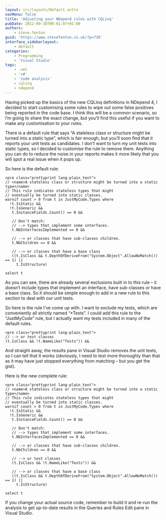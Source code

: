 ```yaml
---
layout: src/layouts/Default.astro
navMenu: false
title: 'Adjusting your NDepend rules with CQLinq'
pubDate: 2012-09-16T00:01:07+01:00
authors:
    - steve-fenton
guid: 'https://www.stevefenton.co.uk/?p=738'
interface_sidebarlayout:
    - default
categories:
    - Programming
    - 'Visual Studio'
tags:
    - .net
    - 'c#'
    - 'code analysis'
    - cqlinq
    - ndepend
---
```


Having picked up the basics of the new CQLinq definitions in NDepend 4, I decided to start customising some rules to wipe out some false positives being reported in the code base. I think this will be a common scenario, so I’m going to share the exact change, but you’ll find this useful if you want to make any customisation to your rules.

There is a default rule that says “A stateless class or structure might be turned into a static type”, which is fair enough, but you’ll soon find that it reports your unit tests as candidates. I don’t want to turn my unit tests into static types, so I decided to customise the rule to remove them. Anything you can do to reduce the noise in your reports makes it more likely that you will spot a real issue when it pops up.

So here is the default rule:

```
<pre class="prettyprint lang-plain_text">
// <name>A stateless class or structure might be turned into a static type</name>
// This rule indicates stateless types that might
// eventually be turned into static classes.
warnif count > 0 from t in JustMyCode.Types where
  !t.IsStatic &&                  
  !t.IsGeneric &&
   t.InstanceFields.Count() == 0 &&

   // Don't match:
   // --> types that implement some interfaces.
   t.NbInterfacesImplemented == 0 &&

   // --> or classes that have sub-classes children.                            
   t.NbChildren == 0 &&

   // --> or classes that have a base class
   ((t.IsClass && t.DepthOfDeriveFrom("System.Object".AllowNoMatch()) == 1) ||
     t.IsStructure)
   
select t
```
As you can see, there are already several exclusions built in to this rule – it doesn’t include types that implement an interface, have sub-classes or have a base class. So it should be simple enough to add in a new rule to this section to deal with our unit tests.

So here is the rule I’ve come up with. I want to exclude my tests, which are conveniently all strictly named “\*Tests”. I could add this rule to the “JustMyCode” rule, but I actually want my tests included in many of the default rules.

```
<pre class="prettyprint lang-plain_text">
// --> or test classes
(t.IsClass && !t.NameLike("Tests")) &&
```
And straight away, the results pane in Visual Studio removes the unit tests, so I can tell that it works (obviously, I need to test more thoroughly than that as it may have just stopped everything from matching – but you get the gist).

Here is the new complete rule:

```
<pre class="prettyprint lang-plain_text">
// <name>A stateless class or structure might be turned into a static type</name>
// This rule indicates stateless types that might
// eventually be turned into static classes.
warnif count > 0 from t in JustMyCode.Types where
  !t.IsStatic &&                  
  !t.IsGeneric &&
   t.InstanceFields.Count() == 0 &&

   // Don't match:
   // --> types that implement some interfaces.
   t.NbInterfacesImplemented == 0 &&

   // --> or classes that have sub-classes children.                            
   t.NbChildren == 0 &&

   // --> or test classes
   (t.IsClass && !t.NameLike("Tests")) &&

   // --> or classes that have a base class
   ((t.IsClass && t.DepthOfDeriveFrom("System.Object".AllowNoMatch()) == 1) ||
     t.IsStructure)
   
select t
```
If you change your actual source code, remember to build it and re-run the analysis to get up-to-date results in the Queries and Rules Edit pane in Visual Studio.
